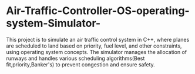 # Air-Traffic-Controller-OS-operating-system-Simulator-
This project is to simulate an air traffic control system in C++, where planes are scheduled to land based on priority, fuel level, and other constraints, using operating system concepts. The simulator manages the allocation of runways and handles various scheduling algorithms(Best fit,priority,Banker's) to prevent congestion and ensure safety.
